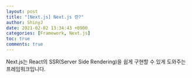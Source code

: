 ```yaml
---
layout: post
title: "[Next.js] Next.js 란?"
author: ShinyJ
date: 2021-02-02 13:34:43 +0900
categories: [Framework, Next.js]
toc: true
comments: true
---
```


Next.js는 React의 SSR(Server Side Rendering)을 쉽게 구현할 수 있게 도와주는 프레임워크입니다.